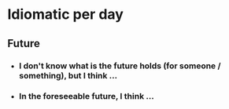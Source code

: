 # Idiomatic per day

## Future

* ### I don't know what is the future holds (for someone / something), but I think ...

* ### In the foreseeable future, I think ...